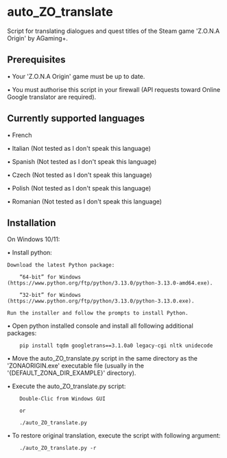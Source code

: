 # auto_ZO_translate

Script for translating dialogues and quest titles of the Steam game 'Z.O.N.A Origin' by AGaming+.

## Prerequisites

  • Your 'Z.O.N.A Origin' game must be up to date.
  
  • You must authorise this script in your firewall (API requests toward Online Google translator are required).

## Currently supported languages

  • French
  
  • Italian (Not tested as I don't speak this language)
  
  • Spanish (Not tested as I don't speak this language)
  
  • Czech (Not tested as I don't speak this language)
  
  • Polish (Not tested as I don't speak this language)
  
  • Romanian (Not tested as I don't speak this language)

## Installation

On Windows 10/11:

  • Install python:
  
    Download the latest Python package:
    
        “64-bit” for Windows (https://www.python.org/ftp/python/3.13.0/python-3.13.0-amd64.exe).
        
        “32-bit” for Windows (https://www.python.org/ftp/python/3.13.0/python-3.13.0.exe).
        
    Run the installer and follow the prompts to install Python.
    
  • Open python installed console and install all following additional packages:
  
        pip install tqdm googletrans==3.1.0a0 legacy-cgi nltk unidecode

  • Move the auto_ZO_translate.py script in the same directory as the 'ZONAORIGIN.exe' executable file (usually in the '{DEFAULT_ZONA_DIR_EXAMPLE}' directory).

  • Execute the auto_ZO_translate.py script:
  
        Double-Clic from Windows GUI
        
        or 
        
        ./auto_ZO_translate.py

  • To restore original translation, execute the script with following argument:
  
        ./auto_ZO_translate.py -r
